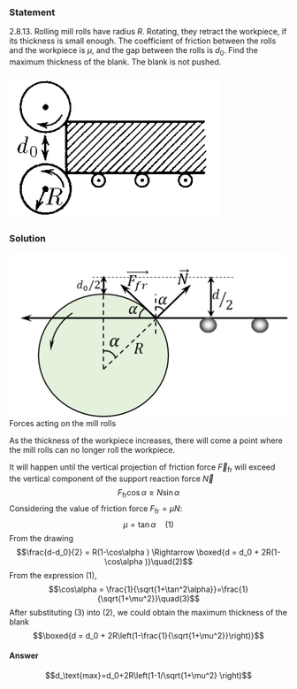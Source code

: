 ###  Statement 

$2.8.13.$ Rolling mill rolls have radius $R$. Rotating, they retract the workpiece, if its thickness is small enough. The coefficient of friction between the rolls and the workpiece is $\mu$, and the gap between the rolls is $d_0$. Find the maximum thickness of the blank. The blank is not pushed. 

![ For problem $2.8.13$ |378x261, 26%](../../img/2.8.13/2.8.13.png)

### Solution

![ Forces acting on the mill rolls |506x298, 47%](../../img/2.8.13/2.8.13_1.png)  Forces acting on the mill rolls 

As the thickness of the workpiece increases, there will come a point where the mill rolls can no longer roll the workpiece.

It will happen until the vertical projection of friction force $\vec{F}_\text{fr}$ will exceed the vertical component of the support reaction force $\vec{N}$ $$F_\text{fr}\cos\alpha\geq N\sin\alpha$$ Considering the value of friction force $F_\text{fr} = \mu N$: $$\mu = \tan\alpha\quad(1)$$ From the drawing $$\frac{d-d_0}{2} = R(1-\cos\alpha ) \Rightarrow \boxed{d = d_0 + 2R(1-\cos\alpha )}\quad(2)$$ From the expression $(1)$, $$\cos\alpha = \frac{1}{\sqrt{1+\tan^2\alpha}}=\frac{1}{\sqrt{1+\mu^2}}\quad(3)$$ After substituting $(3)$ into $(2)$, we could obtain the maximum thickness of the blank $$\boxed{d = d_0 + 2R\left(1-\frac{1}{\sqrt{1+\mu^2}}\right)}$$ 

#### Answer

$$d_\text{max}=d_0+2R\left(1-1/\sqrt{1+\mu^2} \right)$$ 
